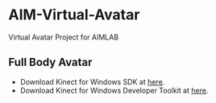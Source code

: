 # AIM-Virtual-Avatar
Virtual Avatar Project for AIMLAB


## Full Body Avatar
- Download Kinect for Windows SDK at [here](https://www.microsoft.com/en-us/download/details.aspx?id=44561).
- Download Kinect for Windows Developer Toolkit at [here](https://www.microsoft.com/en-us/download/details.aspx?id=40276).
